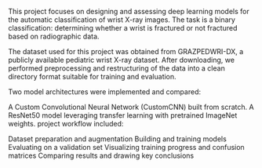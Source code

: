 This project focuses on designing and assessing deep learning models for the automatic classification of wrist X-ray images. The task is a binary classification: determining whether a wrist is fractured or not fractured based on radiographic data.

The dataset used for this project was obtained from GRAZPEDWRI-DX, a publicly available pediatric wrist X-ray dataset. After downloading, we performed preprocessing and restructuring of the data into a clean directory format suitable for training and evaluation.

Two model architectures were implemented and compared:

A Custom Convolutional Neural Network (CustomCNN) built from scratch.
A ResNet50 model leveraging transfer learning with pretrained ImageNet weights.
project workflow included:

Dataset preparation and augmentation
Building and training models
Evaluating on a validation set
Visualizing training progress and confusion matrices
Comparing results and drawing key conclusions
